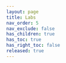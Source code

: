 ```yaml
---
layout: page
title: Labs
nav_order: 5
nav_exclude: false
has_children: true
has_toc: true
has_right_toc: false
released: true
---
```


<!-- TODO -->